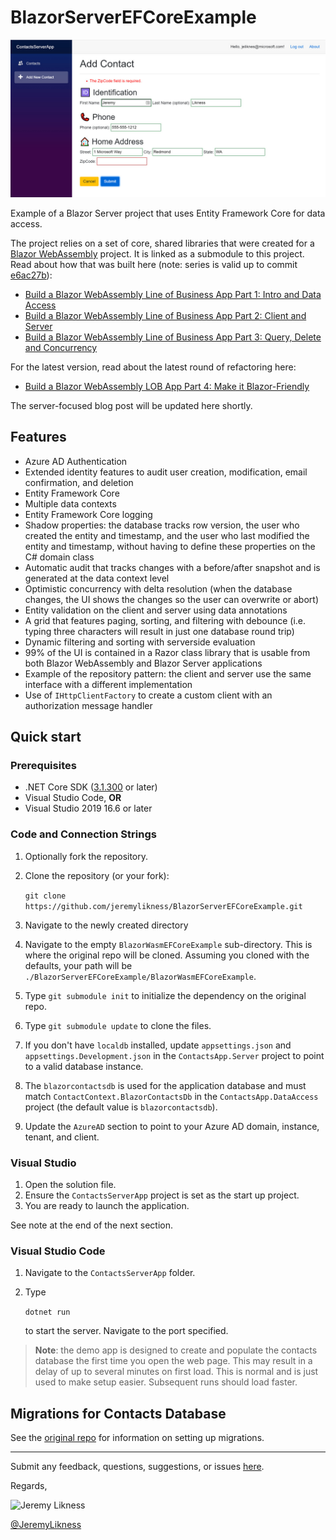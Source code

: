 # BlazorServerEFCoreExample

![Application screenshot](./appsnap.jpg)

Example of a Blazor Server project that uses Entity Framework Core for data access.

The project relies on a set of core, shared libraries that were created for a [Blazor WebAssembly](https://github.com/JeremyLikness/BlazorWasmEFCoreExample) project.
It is linked as a submodule to this project.
Read about how that was built here (note: series is valid up to commit 
[e6ac27b](https://github.com/JeremyLikness/BlazorWasmEFCoreExample/commit/e6ac27b5b2b2c1d40406aa34e8884ec8b0e5808a)):

- [Build a Blazor WebAssembly Line of Business App Part 1: Intro and Data Access](https://blog.jeremylikness.com/blog/build-a-blazor-webassembly-line-of-business-app/)
- [Build a Blazor WebAssembly Line of Business App Part 2: Client and Server](https://blog.jeremylikness.com/blog/build-a-blazor-webassembly-line-of-business-app-part-2/)
- [Build a Blazor WebAssembly Line of Business App Part 3: Query, Delete and Concurrency](https://blog.jeremylikness.com/blog/build-a-blazor-webassembly-line-of-business-app-part-3/)

For the latest version, read about the latest round of refactoring here:

- [Build a Blazor WebAssembly LOB App Part 4: Make it Blazor-Friendly](https://blog.jeremylikness.com/blog/build-a-blazor-webassembly-line-of-business-app-part-4/)

The server-focused blog post will be updated here shortly.

## Features

* Azure AD Authentication
* Extended identity features to audit user creation, modification, email confirmation, and deletion
* Entity Framework Core
* Multiple data contexts
* Entity Framework Core logging
* Shadow properties: the database tracks row version, the user who created the entity and timestamp, and the user who last modified the entity and timestamp, without having to define these properties on the C# domain class
* Automatic audit that tracks changes with a before/after snapshot and is generated at the data context level
* Optimistic concurrency with delta resolution (when the database changes, the UI shows the changes so the user can overwrite or abort)
* Entity validation on the client and server using data annotations
* A grid that features paging, sorting, and filtering with debounce (i.e. typing three characters will result in just one database round trip)
* Dynamic filtering and sorting with serverside evaluation
* 99% of the UI is contained in a Razor class library that is usable from both Blazor WebAssembly and Blazor Server applications
* Example of the repository pattern: the client and server use the same interface with a different implementation
* Use of `IHttpClientFactory` to create a custom client with an authorization message handler

## Quick start

### Prerequisites

- .NET Core SDK ([3.1.300](https://dotnet.microsoft.com/download/dotnet-core/3.1) or later)
- Visual Studio Code, **OR**
- Visual Studio 2019 16.6 or later

### Code and Connection Strings

1. Optionally fork the repository.
1. Clone the repository (or your fork): 

   `git clone https://github.com/jeremylikness/BlazorServerEFCoreExample.git`
1. Navigate to the newly created directory
1. Navigate to the empty `BlazorWasmEFCoreExample` sub-directory. This is where the original repo will be cloned. Assuming you cloned with the defaults, your path will be `./BlazorServerEFCoreExample/BlazorWasmEFCoreExample`.
1. Type `git submodule init` to initialize the dependency on the original repo.
1. Type `git submodule update` to clone the files.
1. If you don't have `localdb` installed, update `appsettings.json` and `appsettings.Development.json` in the `ContactsApp.Server` project to point to a valid database instance. 
1. The `blazorcontactsdb` is used for the application database and must match `ContactContext.BlazorContactsDb` in the `ContactsApp.DataAccess` project (the default value is `blazorcontactsdb`).
1. Update the `AzureAD` section to point to your Azure AD domain, instance, tenant, and client.

### Visual Studio

1. Open the solution file.
1. Ensure the `ContactsServerApp` project is set as the start up project.
1. You are ready to launch the application.

See note at the end of the next section.

### Visual Studio Code

1. Navigate to the `ContactsServerApp` folder.
1. Type 

   `dotnet run`
    
   to start the server. Navigate to the port specified.
  
> **Note**: the demo app is designed to create and populate the contacts database the first time you open the web page. This may result in a delay of up to several minutes on first load. This is normal and is just used to make setup easier. Subsequent runs should load faster.

## Migrations for Contacts Database

See the [original repo](https://github.com/JeremyLikness/BlazorWasmEFCoreExample) for information on setting up migrations.

---

Submit any feedback, questions, suggestions, or issues [here](https://github.com/JeremyLikness/BlazorServerEFCoreExample/issues/new).

Regards,

![Jeremy Likness](https://blog.jeremylikness.com/images/jeremylikness.gif)

[@JeremyLikness](https://twitter.com/JeremyLikness)
